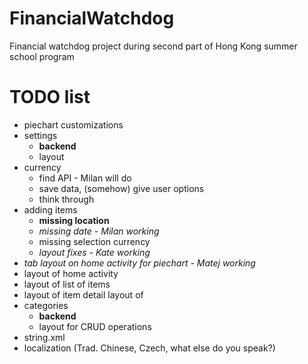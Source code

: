 # FinancialWatchdog
Financial watchdog project during second part of Hong Kong summer school program

# TODO list
+ piechart customizations
+ settings
	+ **backend**
	+ layout
+ currency
	+ find API - Milan will do
	+ save data, (somehow) give user options
	+ think through
+ adding items
	+ **missing location**
	+ _missing date - Milan working_
	+ missing selection currency
	+ _layout fixes - Kate working_
+ _tab layout on home activity for piechart - Matej working_
+ layout of home activity
+ layout of list of items
+ layout of item detail layout of 
+ categories
	+ **backend**
	+ layout for CRUD operations
+ string.xml
+ localization (Trad. Chinese, Czech, what else do you speak?)
